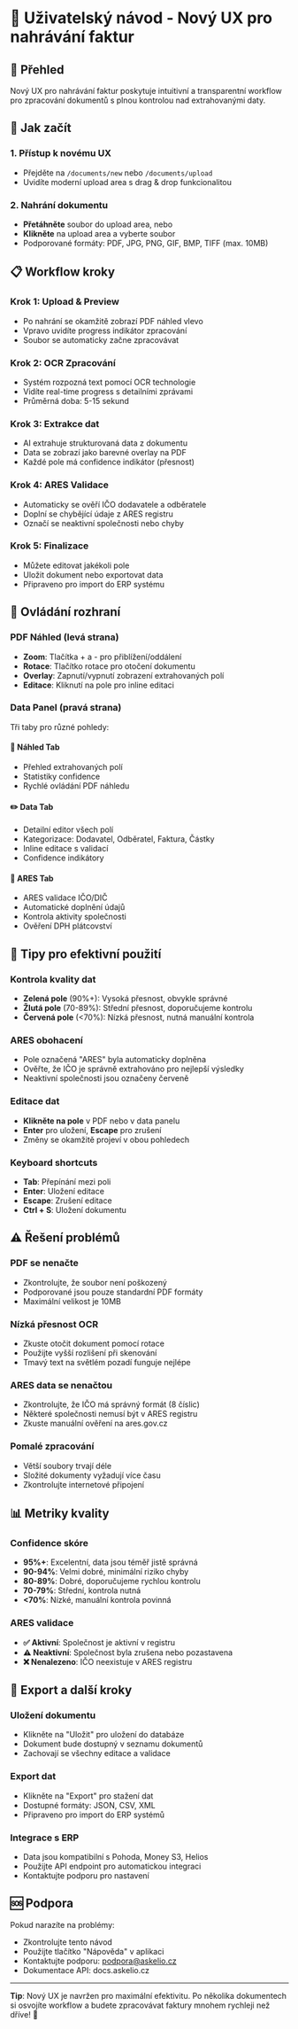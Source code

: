 # 📖 Uživatelský návod - Nový UX pro nahrávání faktur

## 🎯 Přehled

Nový UX pro nahrávání faktur poskytuje intuitivní a transparentní workflow pro zpracování dokumentů s plnou kontrolou nad extrahovanými daty.

## 🚀 Jak začít

### 1. Přístup k novému UX
- Přejděte na `/documents/new` nebo `/documents/upload`
- Uvidíte moderní upload area s drag & drop funkcionalitou

### 2. Nahrání dokumentu
- **Přetáhněte** soubor do upload area, nebo
- **Klikněte** na upload area a vyberte soubor
- Podporované formáty: PDF, JPG, PNG, GIF, BMP, TIFF (max. 10MB)

## 📋 Workflow kroky

### **Krok 1: Upload & Preview**
- Po nahrání se okamžitě zobrazí PDF náhled vlevo
- Vpravo uvidíte progress indikátor zpracování
- Soubor se automaticky začne zpracovávat

### **Krok 2: OCR Zpracování**
- Systém rozpozná text pomocí OCR technologie
- Vidíte real-time progress s detailními zprávami
- Průměrná doba: 5-15 sekund

### **Krok 3: Extrakce dat**
- AI extrahuje strukturovaná data z dokumentu
- Data se zobrazí jako barevné overlay na PDF
- Každé pole má confidence indikátor (přesnost)

### **Krok 4: ARES Validace**
- Automaticky se ověří IČO dodavatele a odběratele
- Doplní se chybějící údaje z ARES registru
- Označí se neaktivní společnosti nebo chyby

### **Krok 5: Finalizace**
- Můžete editovat jakékoli pole
- Uložit dokument nebo exportovat data
- Připraveno pro import do ERP systému

## 🎨 Ovládání rozhraní

### **PDF Náhled (levá strana)**
- **Zoom**: Tlačítka + a - pro přiblížení/oddálení
- **Rotace**: Tlačítko rotace pro otočení dokumentu
- **Overlay**: Zapnutí/vypnutí zobrazení extrahovaných polí
- **Editace**: Kliknutí na pole pro inline editaci

### **Data Panel (pravá strana)**
Tři taby pro různé pohledy:

#### **📄 Náhled Tab**
- Přehled extrahovaných polí
- Statistiky confidence
- Rychlé ovládání PDF náhledu

#### **✏️ Data Tab**
- Detailní editor všech polí
- Kategorizace: Dodavatel, Odběratel, Faktura, Částky
- Inline editace s validací
- Confidence indikátory

#### **🏢 ARES Tab**
- ARES validace IČO/DIČ
- Automatické doplnění údajů
- Kontrola aktivity společnosti
- Ověření DPH plátcovství

## 🎯 Tipy pro efektivní použití

### **Kontrola kvality dat**
- **Zelená pole** (90%+): Vysoká přesnost, obvykle správné
- **Žlutá pole** (70-89%): Střední přesnost, doporučujeme kontrolu
- **Červená pole** (<70%): Nízká přesnost, nutná manuální kontrola

### **ARES obohacení**
- Pole označená "ARES" byla automaticky doplněna
- Ověřte, že IČO je správně extrahováno pro nejlepší výsledky
- Neaktivní společnosti jsou označeny červeně

### **Editace dat**
- **Klikněte na pole** v PDF nebo v data panelu
- **Enter** pro uložení, **Escape** pro zrušení
- Změny se okamžitě projeví v obou pohledech

### **Keyboard shortcuts**
- **Tab**: Přepínání mezi poli
- **Enter**: Uložení editace
- **Escape**: Zrušení editace
- **Ctrl + S**: Uložení dokumentu

## ⚠️ Řešení problémů

### **PDF se nenačte**
- Zkontrolujte, že soubor není poškozený
- Podporované jsou pouze standardní PDF formáty
- Maximální velikost je 10MB

### **Nízká přesnost OCR**
- Zkuste otočit dokument pomocí rotace
- Použijte vyšší rozlišení při skenování
- Tmavý text na světlém pozadí funguje nejlépe

### **ARES data se nenačtou**
- Zkontrolujte, že IČO má správný formát (8 číslic)
- Některé společnosti nemusí být v ARES registru
- Zkuste manuální ověření na ares.gov.cz

### **Pomalé zpracování**
- Větší soubory trvají déle
- Složité dokumenty vyžadují více času
- Zkontrolujte internetové připojení

## 📊 Metriky kvality

### **Confidence skóre**
- **95%+**: Excelentní, data jsou téměř jistě správná
- **90-94%**: Velmi dobré, minimální riziko chyby
- **80-89%**: Dobré, doporučujeme rychlou kontrolu
- **70-79%**: Střední, kontrola nutná
- **<70%**: Nízké, manuální kontrola povinná

### **ARES validace**
- **✅ Aktivní**: Společnost je aktivní v registru
- **⚠️ Neaktivní**: Společnost byla zrušena nebo pozastavena
- **❌ Nenalezeno**: IČO neexistuje v ARES registru

## 🔄 Export a další kroky

### **Uložení dokumentu**
- Klikněte na "Uložit" pro uložení do databáze
- Dokument bude dostupný v seznamu dokumentů
- Zachovají se všechny editace a validace

### **Export dat**
- Klikněte na "Export" pro stažení dat
- Dostupné formáty: JSON, CSV, XML
- Připraveno pro import do ERP systémů

### **Integrace s ERP**
- Data jsou kompatibilní s Pohoda, Money S3, Helios
- Použijte API endpoint pro automatickou integraci
- Kontaktujte podporu pro nastavení

## 🆘 Podpora

Pokud narazíte na problémy:
- Zkontrolujte tento návod
- Použijte tlačítko "Nápověda" v aplikaci
- Kontaktujte podporu: podpora@askelio.cz
- Dokumentace API: docs.askelio.cz

---

**Tip**: Nový UX je navržen pro maximální efektivitu. Po několika dokumentech si osvojíte workflow a budete zpracovávat faktury mnohem rychleji než dříve! 🚀
